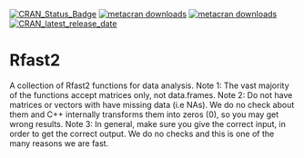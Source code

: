 [![CRAN_Status_Badge](https://www.r-pkg.org/badges/version/Rfast2)](https://cran.r-project.org/package=Rfast2) [![metacran downloads](https://cranlogs.r-pkg.org/badges/grand-total/Rfast2)](https://cran.r-project.org/package=Rfast2) [![metacran downloads](https://cranlogs.r-pkg.org/badges/Rfast2)](https://cran.r-project.org/package=Rfast2) [![CRAN_latest_release_date](https://www.r-pkg.org/badges/last-release/Rfast2)](https://cran.r-project.org/package=Rfast2)

# Rfast2
A collection of Rfast2 functions for data analysis.  Note 1: The vast majority of the functions accept matrices only, not data.frames.  Note 2: Do not have matrices or vectors with have missing data (i.e NAs). We do no check about them and C++ internally transforms them into zeros (0), so you may get wrong results. Note 3: In general, make sure you give the correct input, in order to get the correct output. We do no checks and this is one of the many reasons we are fast.
